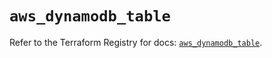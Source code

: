 # `aws_dynamodb_table`

Refer to the Terraform Registry for docs: [`aws_dynamodb_table`](https://registry.terraform.io/providers/hashicorp/aws/6.9.0/docs/resources/dynamodb_table).
